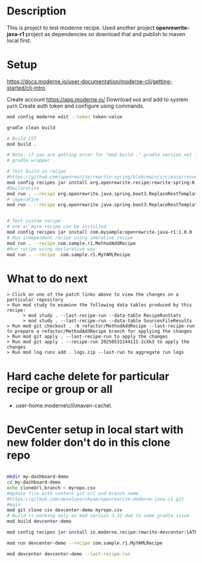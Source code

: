 
# Description
This is project to test moderne recipe.
Used another project __openrewrite-java-r1__ project as dependencies so download that and publish to maven local first.

# Setup

https://docs.moderne.io/user-documentation/moderne-cli/getting-started/cli-intro

Create account https://app.moderne.io/
Download `mod` and add to system `path`
Create auth token and configure using commands.
```bash
mod config moderne edit --token token-value
```

```bash
gradle clean build

# Build LST
mod build .

# Note: if you are getting error for "mod build ." gradle version not found, use to generate gradle wrapper & re-try.
# gradle wrapper

# Test build-in recipe
#https://github.com/openrewrite/rewrite-spring/blob/main/src/main/resources/META-INF/rewrite/replace-methods-rest-template-builder.yml
mod config recipes jar install org.openrewrite.recipe:rewrite-spring:6.8.2
#Declarative
mod run . --recipe org.openrewrite.java.spring.boot3.ReplaceRestTemplateBuilderMethods
# imperative
mod run . --recipe org.openrewrite.java.spring.boot3.ReplaceRestTemplateBuilderRequestFactoryMethod


# Test custom recipe
# one or more recipe can be installed 
mod config recipes jar install com.mysample:openrewrite-java-r1:1.0.0
# Run independent recipe using imerative recipe
mod run . --recipe com.sample.r1.MethodAddRecipe
#Run recipe using declarative way
mod run . --recipe  com.sample.r1.MyYAMLRecipe


```




# What to do next
    > Click on one of the patch links above to view the changes on a particular repository
    > Run mod study to examine the following data tables produced by this recipe:
          > mod study . --last-recipe-run --data-table RecipeRunStats
          > mod study . --last-recipe-run --data-table SourcesFileResults
    > Run mod git checkout . -b refactor/MethodAddRecipe --last-recipe-run to prepare a refactor/MethodAddRecipe branch for applying the changes
    > Run mod git apply . --last-recipe-run to apply the changes
    > Run mod git apply . --recipe-run 20250531144111-IcXk3 to apply the changes
    > Run mod log runs add . logs.zip --last-run to aggregate run logs

# Hard cache delete for particular recipe or group or all
-  user-home\.moderne\cli\maven-cache\ 


# DevCenter setup in local start with new folder don't do in this clone repo
```bash

mkdir my-dashboard-demo
cd my-dashboard-demo
echo cloneUrl,branch > myrepo.csv
#Update file with content git url and branch name
#https://github.com/developershyam/openrewrite-moderne-java-c1.git
#main
mod git clone csv devcenter-demo myrepo.csv
# Build is working only on mod version 3.32 due to some gradle issue
mod build devcenter-demo

mod config recipes jar install io.moderne.recipe:rewrite-devcenter:LATEST

mod run devcenter-demo --recipe com.sample.r1.MyYAMLRecipe

mod devcenter devcenter-demo --last-recipe-run

```